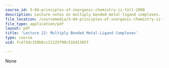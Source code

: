 ```yaml
---
course_id: 5-04-principles-of-inorganic-chemistry-ii-fall-2008
description: Lecture notes on multiply bonded metal-ligand complexes.
file_location: /coursemedia/5-04-principles-of-inorganic-chemistry-ii-fall-2008/fce73dc338bbcc21125f90c516d1365f_lecture_22.pdf
file_type: application/pdf
layout: pdf
title: 'Lecture 22: Multiply Bonded Metal-Ligand Complexes'
type: course
uid: fce73dc338bbcc21125f90c516d1365f

---
```

None